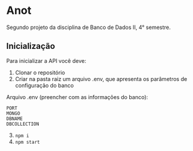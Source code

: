# Anot

Segundo projeto da disciplina de Banco de Dados II, 4° semestre.

## Inicialização
Para inicializar a API você deve:
1. Clonar o repositório
2. Criar na pasta raiz um arquivo .env, que apresenta os parâmetros de configuração do banco

Arquivo .env (preencher com as informações do banco):
```
PORT
MONGO
DBNAME
DBCOLLECTION
```

3. ```npm i```
4. ```npm start```

